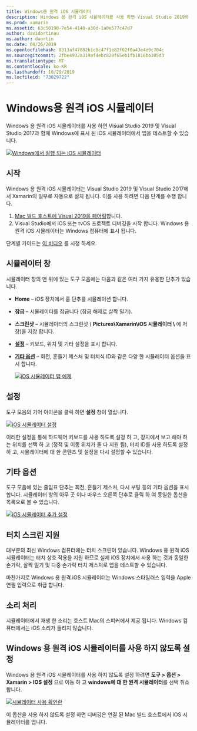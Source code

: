 ```yaml
---
title: Windows용 원격 iOS 시뮬레이터
description: Windows 용 원격 iOS 시뮬레이터를 사용 하면 Visual Studio 2019와 함께 Windows에 표시 된 iOS 시뮬레이터에서 앱을 테스트할 수 있습니다.
ms.prod: xamarin
ms.assetid: 63c50190-7e54-4140-a30d-1a0e577c47d7
author: davidortinau
ms.author: daortin
ms.date: 04/26/2019
ms.openlocfilehash: 8313af47882b1c8c47f1e82f62f0a43e4e9c704c
ms.sourcegitcommit: 2fbe4932a319af4ebc829f65eb1fb1816ba305d3
ms.translationtype: MT
ms.contentlocale: ko-KR
ms.lasthandoff: 10/29/2019
ms.locfileid: "73029722"
---
```

# <a name="remoted-ios-simulator-for-windows"></a>Windows용 원격 iOS 시뮬레이터

Windows 용 원격 iOS 시뮬레이터를 사용 하면 Visual Studio 2019 및 Visual Studio 2017과 함께 Windows에 표시 된 iOS 시뮬레이터에서 앱을 테스트할 수 있습니다.

[![Windows에서 실행 되는 iOS 시뮬레이터](images/hero-sml.png "Windows에서 실행 되는 iOS 시뮬레이터")](images/hero.png#lightbox)

## <a name="getting-started"></a>시작

Windows 용 원격 iOS 시뮬레이터는 Visual Studio 2019 및 Visual Studio 2017에서 Xamarin의 일부로 자동으로 설치 됩니다. 이를 사용 하려면 다음 단계를 수행 합니다.

1. [Mac 빌드 호스트에 Visual 2019을 페어링](~/ios/get-started/installation/windows/connecting-to-mac/index.md)합니다.
2. Visual Studio에서 iOS 또는 tvOS 프로젝트 디버깅을 시작 합니다. Windows 용 원격 iOS 시뮬레이터는 Windows 컴퓨터에 표시 됩니다.

단계별 가이드는 [이 비디오](deploy.md) 를 시청 하세요.

## <a name="simulator-window"></a>시뮬레이터 창

시뮬레이터 창의 맨 위에 있는 도구 모음에는 다음과 같은 여러 가지 유용한 단추가 있습니다.

- **Home** – iOS 장치에서 홈 단추를 시뮬레이션 합니다.
- **잠금** – 시뮬레이터를 잠급니다 (잠금 해제로 살짝 밀기).
- **스크린샷** – 시뮬레이터의 스크린샷 ( **Pictures\Xamarin\iOS 시뮬레이터 \\** 에 저장)을 저장 합니다.
- [**설정**](#settings) – 키보드, 위치 및 기타 설정을 표시 합니다.
- [**기타 옵션**](#other-options) – 회전, 흔들기 제스처 및 터치식 ID와 같은 다양 한 시뮬레이터 옵션을 표시 합니다.

    [![iOS 시뮬레이터 맵 예제](images/maps-app-sml.png "iOS 시뮬레이터 맵 예제")](images/maps-app.png#lightbox)

## <a name="settings"></a>설정

도구 모음의 기어 아이콘을 클릭 하면 **설정** 창이 열립니다.

[![iOS 시뮬레이터 설정](images/settings-sml.png "iOS 시뮬레이터 설정")](images/settings.png#lightbox)

이러한 설정을 통해 하드웨어 키보드를 사용 하도록 설정 하 고, 장치에서 보고 해야 하는 위치를 선택 하 고 (정적 및 이동 위치가 둘 다 지원 됨), 터치 ID를 사용 하도록 설정 하 고, 시뮬레이터에 대 한 콘텐츠 및 설정을 다시 설정할 수 있습니다.

## <a name="other-options"></a>기타 옵션

도구 모음에 있는 줄임표 단추는 회전, 흔들기 제스처, 다시 부팅 등의 기타 옵션을 표시 합니다. 시뮬레이터 창의 아무 곳 이나 마우스 오른쪽 단추로 클릭 하 여 동일한 옵션을 목록으로 볼 수 있습니다.

[![iOS 시뮬레이터 추가 설정](images/more-sml.png "iOS 시뮬레이터 추가 설정")](images/more.png#lightbox)

## <a name="touchscreen-support"></a>터치 스크린 지원

대부분의 최신 Windows 컴퓨터에는 터치 스크린이 있습니다. Windows 용 원격 iOS 시뮬레이터는 터치 상호 작용을 지원 하므로 실제 iOS 장치에서 사용 하는 것과 동일한 손가락, 살짝 밀기 및 다중 손가락 터치 제스처로 앱을 테스트할 수 있습니다.

마찬가지로 Windows 용 원격 iOS 시뮬레이터는 Windows 스타일러스 입력을 Apple 연필 입력으로 취급 합니다.

## <a name="sound-handling"></a>소리 처리

시뮬레이터에서 재생 한 소리는 호스트 Mac의 스피커에서 제공 됩니다.
Windows 컴퓨터에서는 iOS 소리가 들리지 않습니다.

## <a name="disabling-the-remoted-ios-simulator-for-windows"></a>Windows 용 원격 iOS 시뮬레이터를 사용 하지 않도록 설정

Windows 용 원격 iOS 시뮬레이터를 사용 하지 않도록 설정 하려면 **도구 > 옵션 > Xamarin > IOS 설정** 으로 이동 하 고 **windows에 대 한 원격 시뮬레이터**를 선택 취소 합니다.

[![시뮬레이터 사용 확인란](images/options-sml.png "시뮬레이터 사용 확인란")](images/options.png#lightbox)

이 옵션을 사용 하지 않도록 설정 하면 디버깅은 연결 된 Mac 빌드 호스트에서 iOS 시뮬레이터를 엽니다.
